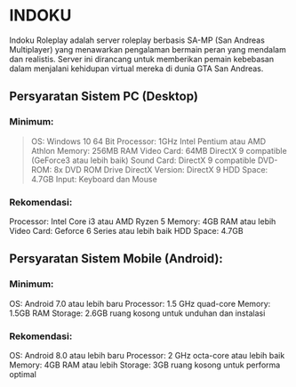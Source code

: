 # INDOKU

Indoku Roleplay adalah server roleplay berbasis SA-MP (San Andreas Multiplayer) yang menawarkan pengalaman bermain peran yang mendalam dan realistis. Server ini dirancang untuk memberikan pemain kebebasan dalam menjalani kehidupan virtual mereka di dunia GTA San Andreas.

## Persyaratan Sistem PC (Desktop)
### Minimum:
> OS: Windows 10 64 Bit
> Processor: 1GHz Intel Pentium atau AMD Athlon
> Memory: 256MB RAM
> Video Card: 64MB DirectX 9 compatible (GeForce3 atau lebih baik)
> Sound Card: DirectX 9 compatible
> DVD-ROM: 8x DVD ROM Drive
> DirectX Version: DirectX 9
> HDD Space: 4.7GB
> Input: Keyboard dan Mouse

### Rekomendasi:
Processor: Intel Core i3 atau AMD Ryzen 5
Memory: 4GB RAM atau lebih
Video Card: Geforce 6 Series atau lebih baik
HDD Space: 4.7GB

## Persyaratan Sistem Mobile (Android):
### Minimum:
OS: Android 7.0 atau lebih baru
Processor: 1.5 GHz quad-core
Memory: 1.5GB RAM
Storage: 2.6GB ruang kosong untuk unduhan dan instalasi

### Rekomendasi:
OS: Android 8.0 atau lebih baru
Processor: 2 GHz octa-core atau lebih baik
Memory: 4GB RAM atau lebih
Storage: 3GB ruang kosong untuk performa optimal
